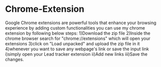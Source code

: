 # Chrome-Extension
Google Chrome extensions are powerful tools that enhance your browsing experience by adding custom functionalities
you can use my chrome extension by following below steps:
1)Download the zip file
2)Inside the chrome browser search for "chrome://extensions" which will open your extensions
3)click on "Load unpacked" and upload the zip file in it
4)whenever you want to save any webpage's link or save the input link
  i)simply open your Lead tracker extension
  ii)Add new links
  iii)Save the changes.
